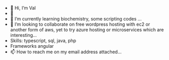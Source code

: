- 👋 Hi, I’m Val
- 👀 
- 🌱 I’m currently learning biochemistry, some scripting codes ...
- 💞️ I’m looking to collaborate on free wordpress hosting with ec2 or another form of aws, yet to try azure hosting or microservices which are interesting...
- Skills: typescript, sql, java, php
- Frameworks angular
- 📫 How to reach me on my email address attached...

<!---.
--->
